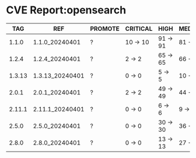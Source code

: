 # CVE Report:opensearch
|  TAG   |       REF       | PROMOTE | CRITICAL |   HIGH   |  MEDIUM  |   LOW    | UNKNOWN |
|--------|-----------------|---------|----------|----------|----------|----------|---------|
| 1.1.0  | 1.1.0_20240401  | ?       | 10 -> 10 | 91 -> 91 | 81 -> 81 | 13 -> 13 | 0 -> 0  |
| 1.2.4  | 1.2.4_20240401  | ?       | 2 -> 2   | 65 -> 65 | 66 -> 66 | 9 -> 9   | 0 -> 0  |
| 1.3.13 | 1.3.13_20240401 | ?       | 0 -> 0   | 5 -> 5   | 10 -> 10 | 0 -> 0   | 0 -> 0  |
| 2.0.1  | 2.0.1_20240401  | ?       | 2 -> 2   | 49 -> 49 | 44 -> 44 | 10 -> 10 | 0 -> 0  |
| 2.11.1 | 2.11.1_20240401 | ?       | 0 -> 0   | 6 -> 6   | 9 -> 9   | 0 -> 0   | 0 -> 0  |
| 2.5.0  | 2.5.0_20240401  | ?       | 0 -> 0   | 30 -> 30 | 36 -> 36 | 11 -> 11 | 0 -> 0  |
| 2.8.0  | 2.8.0_20240401  | ?       | 0 -> 0   | 13 -> 13 | 27 -> 27 | 8 -> 8   | 0 -> 0  |
